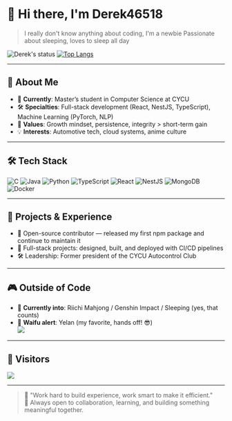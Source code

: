 # 👋 Hi there, I'm Derek46518  

> I really don't know anything about coding, I'm a newbie
> Passionate about sleeping, loves to sleep all day

![Derek's status](https://github-readme-stats-m6fi.vercel.app/api?username=Derek46518&show_icons=true&theme=transparent)
[![Top Langs](https://github-readme-stats.vercel.app/api/top-langs/?username=Derek46518&layout=compact)](https://github.com/anuraghazra/github-readme-stats)

---

## 🚀 About Me
- 🌱 **Currently**: Master’s student in Computer Science at CYCU  
- 🛠️ **Specialties**: Full-stack development (React, NestJS, TypeScript), Machine Learning (PyTorch, NLP)  
- 🤝 **Values**: Growth mindset, persistence, integrity > short-term gain  
- 💡 **Interests**: Automotive tech, cloud systems, anime culture  

---

## 🛠️ Tech Stack
![C](https://img.shields.io/badge/-C/C++-00599C?style=flat-square&logo=c)
![Java](https://img.shields.io/badge/-Java-007396?style=flat-square&logo=java)
![Python](https://img.shields.io/badge/-Python-3776AB?style=flat-square&logo=python)
![TypeScript](https://img.shields.io/badge/-TypeScript-3178C6?style=flat-square&logo=typescript)
![React](https://img.shields.io/badge/-React-61DAFB?style=flat-square&logo=react)
![NestJS](https://img.shields.io/badge/-NestJS-E0234E?style=flat-square&logo=nestjs)
![MongoDB](https://img.shields.io/badge/-MongoDB-47A248?style=flat-square&logo=mongodb)
![Docker](https://img.shields.io/badge/-Docker-2496ED?style=flat-square&logo=docker)

---

## 📌 Projects & Experience
- 🚧 Open-source contributor — released my first npm package and continue to maintain it  
- 📝 Full-stack projects: designed, built, and deployed with CI/CD pipelines  
- 🛠️ Leadership: Former president of the CYCU Autocontrol Club  

---

## 🎮 Outside of Code
- 🎲 **Currently into**: Riichi Mahjong / Genshin Impact / Sleeping (yes, that counts)  
- 💖 **Waifu alert**: Yelan (my favorite, hands off! 😎)  
![](https://media.tenor.com/EbfGJDH6-TAAAAAd/yelan-genshin-impact.gif)

---

## 🌟 Visitors
![](https://komarev.com/ghpvc/?username=Derek46518&color=blueviolet)

---

> 📝 "Work hard to build experience, work smart to make it efficient."  
> 🌱 Always open to collaboration, learning, and building something meaningful together.

